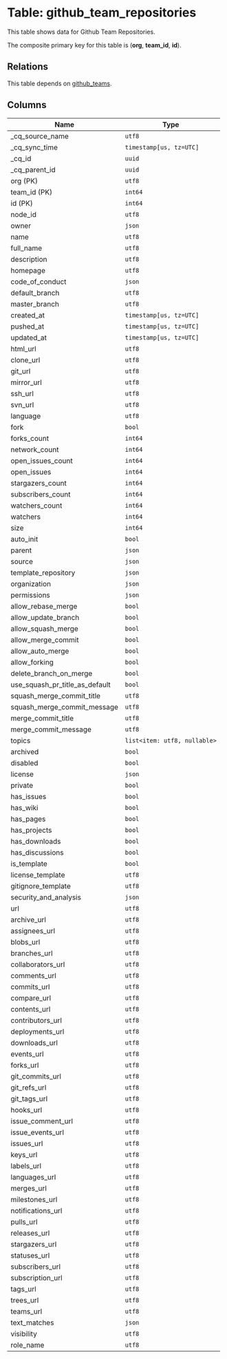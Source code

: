 # Table: github_team_repositories

This table shows data for Github Team Repositories.

The composite primary key for this table is (**org**, **team_id**, **id**).

## Relations

This table depends on [github_teams](github_teams).

## Columns

| Name          | Type          |
| ------------- | ------------- |
|_cq_source_name|`utf8`|
|_cq_sync_time|`timestamp[us, tz=UTC]`|
|_cq_id|`uuid`|
|_cq_parent_id|`uuid`|
|org (PK)|`utf8`|
|team_id (PK)|`int64`|
|id (PK)|`int64`|
|node_id|`utf8`|
|owner|`json`|
|name|`utf8`|
|full_name|`utf8`|
|description|`utf8`|
|homepage|`utf8`|
|code_of_conduct|`json`|
|default_branch|`utf8`|
|master_branch|`utf8`|
|created_at|`timestamp[us, tz=UTC]`|
|pushed_at|`timestamp[us, tz=UTC]`|
|updated_at|`timestamp[us, tz=UTC]`|
|html_url|`utf8`|
|clone_url|`utf8`|
|git_url|`utf8`|
|mirror_url|`utf8`|
|ssh_url|`utf8`|
|svn_url|`utf8`|
|language|`utf8`|
|fork|`bool`|
|forks_count|`int64`|
|network_count|`int64`|
|open_issues_count|`int64`|
|open_issues|`int64`|
|stargazers_count|`int64`|
|subscribers_count|`int64`|
|watchers_count|`int64`|
|watchers|`int64`|
|size|`int64`|
|auto_init|`bool`|
|parent|`json`|
|source|`json`|
|template_repository|`json`|
|organization|`json`|
|permissions|`json`|
|allow_rebase_merge|`bool`|
|allow_update_branch|`bool`|
|allow_squash_merge|`bool`|
|allow_merge_commit|`bool`|
|allow_auto_merge|`bool`|
|allow_forking|`bool`|
|delete_branch_on_merge|`bool`|
|use_squash_pr_title_as_default|`bool`|
|squash_merge_commit_title|`utf8`|
|squash_merge_commit_message|`utf8`|
|merge_commit_title|`utf8`|
|merge_commit_message|`utf8`|
|topics|`list<item: utf8, nullable>`|
|archived|`bool`|
|disabled|`bool`|
|license|`json`|
|private|`bool`|
|has_issues|`bool`|
|has_wiki|`bool`|
|has_pages|`bool`|
|has_projects|`bool`|
|has_downloads|`bool`|
|has_discussions|`bool`|
|is_template|`bool`|
|license_template|`utf8`|
|gitignore_template|`utf8`|
|security_and_analysis|`json`|
|url|`utf8`|
|archive_url|`utf8`|
|assignees_url|`utf8`|
|blobs_url|`utf8`|
|branches_url|`utf8`|
|collaborators_url|`utf8`|
|comments_url|`utf8`|
|commits_url|`utf8`|
|compare_url|`utf8`|
|contents_url|`utf8`|
|contributors_url|`utf8`|
|deployments_url|`utf8`|
|downloads_url|`utf8`|
|events_url|`utf8`|
|forks_url|`utf8`|
|git_commits_url|`utf8`|
|git_refs_url|`utf8`|
|git_tags_url|`utf8`|
|hooks_url|`utf8`|
|issue_comment_url|`utf8`|
|issue_events_url|`utf8`|
|issues_url|`utf8`|
|keys_url|`utf8`|
|labels_url|`utf8`|
|languages_url|`utf8`|
|merges_url|`utf8`|
|milestones_url|`utf8`|
|notifications_url|`utf8`|
|pulls_url|`utf8`|
|releases_url|`utf8`|
|stargazers_url|`utf8`|
|statuses_url|`utf8`|
|subscribers_url|`utf8`|
|subscription_url|`utf8`|
|tags_url|`utf8`|
|trees_url|`utf8`|
|teams_url|`utf8`|
|text_matches|`json`|
|visibility|`utf8`|
|role_name|`utf8`|